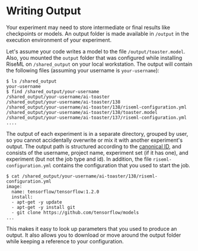 # Writing Output

Your experiment may need to store intermediate or final results like checkpoints or models.
An output folder is made available in `/output` in the execution environment of your experiment.

Let's assume your code writes a model to the file `/output/toaster.model`.
Also, you mounted the `output` folder that was configured while installing RiseML on `/shared_output` on your local workstation.
The output will contain the following files (assuming your username is `your-username`):
```
$ ls /shared_output
your-username
$ find /shared_output/your-username
/shared_output/your-username/ai-toaster
/shared_output/your-username/ai-toaster/138
/shared_output/your-username/ai-toaster/138/riseml-configuration.yml
/shared_output/your-username/ai-toaster/138/toaster.model
/shared_output/your-username/ai-toaster/137/riseml-configuration.yml
....

```
The output of each experiment is in a separate directory, grouped by user, so you cannot accidentally overwrite or mix it with another experiment's output.
The output path is structured according to the [canonical ID](/reference/experiments/canonical_ids.md), and consists of the username, project name, experiment set (if it has one), and experiment (but not the job type and id).
In addition, the file `riseml-configuration.yml` contains the configuration that you used to start the job.
```
$ cat /shared_output/your-username/ai-toaster/138/riseml-configuration.yml
image:
  name: tensorflow/tensorflow:1.2.0
  install:
  - apt-get -y update
  - apt-get -y install git
  - git clone https://github.com/tensorflow/models
...
```

This makes it easy to look up parameters that you used to produce an output.
It also allows you to download or move around the output folder while keeping a reference to your configuration.
